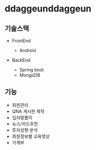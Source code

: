 # ddaggeunddaggeun

## 기술스택

- FrontEnd
  - Android

- BackEnd
  - Spring boot
  - MongoDB

## 기능
- 회원관리
- QNA 게시판 제작
- 십자말풀이
- 뉴스/카드추천
- 투자성향 분석
- 회원정보별 교육영상
- 가계부
